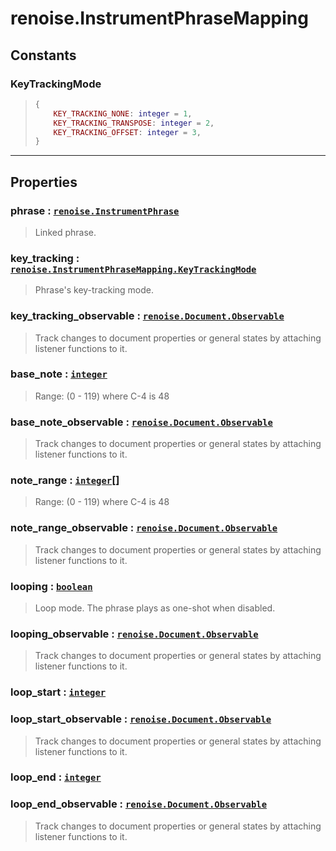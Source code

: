 # renoise.InstrumentPhraseMapping<a name="renoise.InstrumentPhraseMapping"></a>  

<!-- toc -->
  
## Constants
### KeyTrackingMode<a name="KeyTrackingMode"></a>
> ```lua
> {
>     KEY_TRACKING_NONE: integer = 1,
>     KEY_TRACKING_TRANSPOSE: integer = 2,
>     KEY_TRACKING_OFFSET: integer = 3,
> }
> ```
  

---  
## Properties
### phrase : [`renoise.InstrumentPhrase`](../../API/renoise/renoise.InstrumentPhrase.md)<a name="phrase"></a>
> Linked phrase.

### key_tracking : [`renoise.InstrumentPhraseMapping.KeyTrackingMode`](renoise.InstrumentPhraseMapping.md#KeyTrackingMode)<a name="key_tracking"></a>
> Phrase's key-tracking mode.

### key_tracking_observable : [`renoise.Document.Observable`](../../API/renoise/renoise.Document.Observable.md)<a name="key_tracking_observable"></a>
> Track changes to document properties or general states by attaching listener
> functions to it.

### base_note : [`integer`](../../API/builtins/integer.md)<a name="base_note"></a>
> Range: (0 - 119) where C-4 is 48

### base_note_observable : [`renoise.Document.Observable`](../../API/renoise/renoise.Document.Observable.md)<a name="base_note_observable"></a>
> Track changes to document properties or general states by attaching listener
> functions to it.

### note_range : [`integer`](../../API/builtins/integer.md)[]<a name="note_range"></a>
> Range: (0 - 119) where C-4 is 48

### note_range_observable : [`renoise.Document.Observable`](../../API/renoise/renoise.Document.Observable.md)<a name="note_range_observable"></a>
> Track changes to document properties or general states by attaching listener
> functions to it.

### looping : [`boolean`](../../API/builtins/boolean.md)<a name="looping"></a>
> Loop mode. The phrase plays as one-shot when disabled.

### looping_observable : [`renoise.Document.Observable`](../../API/renoise/renoise.Document.Observable.md)<a name="looping_observable"></a>
> Track changes to document properties or general states by attaching listener
> functions to it.

### loop_start : [`integer`](../../API/builtins/integer.md)<a name="loop_start"></a>
### loop_start_observable : [`renoise.Document.Observable`](../../API/renoise/renoise.Document.Observable.md)<a name="loop_start_observable"></a>
> Track changes to document properties or general states by attaching listener
> functions to it.

### loop_end : [`integer`](../../API/builtins/integer.md)<a name="loop_end"></a>
### loop_end_observable : [`renoise.Document.Observable`](../../API/renoise/renoise.Document.Observable.md)<a name="loop_end_observable"></a>
> Track changes to document properties or general states by attaching listener
> functions to it.

  

